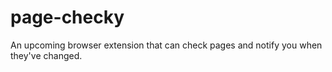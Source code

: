 # page-checky
An upcoming browser extension that can check pages and notify you when they've changed.
